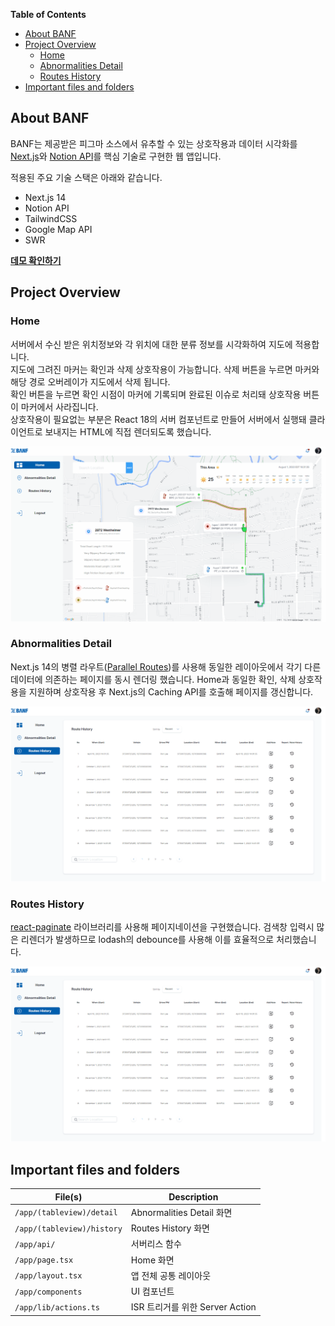 **Table of Contents**

- [About BANF](#about-banf)
- [Project Overview](#project-overview)
  - [Home](#home)
  - [Abnormalities Detail](#abnormalities-detail)
  - [Routes History](#routes-history)
- [Important files and folders](#important-files-and-folders)

## About BANF

BANF는 제공받은 피그마 소스에서 유추할 수 있는 상호작용과 데이터 시각화를 [Next.js](https://nextjs.org/)와 [Notion API](https://developers.notion.com/)를 핵심 기술로 구현한 웹 앱입니다.

적용된 주요 기술 스택은 아래와 같습니다.

- Next.js 14
- Notion API
- TailwindCSS
- Google Map API
- SWR

**[데모 확인하기](https://banf.vercel.app/)**

## Project Overview

### Home

서버에서 수신 받은 위치정보와 각 위치에 대한 분류 정보를 시각화하여 지도에 적용합니다. <br>
지도에 그려진 마커는 확인과 삭제 상호작용이 가능합니다. 삭제 버튼을 누르면 마커와 해당 경로 오버레이가 지도에서 삭제 됩니다.<br> 확인 버튼을 누르면 확인 시점이 마커에 기록되며 완료된 이슈로 처리돼 상호작용 버튼이 마커에서 사라집니다. <br>
상호작용이 필요없는 부분은 React 18의 서버 컴포넌트로 만들어 서버에서 실행돼 클라이언트로 보내지는 HTML에 직접 렌더되도록 했습니다.

![Home](/public/map.gif)

### Abnormalities Detail

Next.js 14의 병렬 라우트([Parallel Routes](https://nextjs.org/docs/app/building-your-application/routing/parallel-routes))를 사용해 동일한 레이아웃에서 각기 다른 데이터에 의존하는 페이지를 동시 렌더링 했습니다.
Home과 동일한 확인, 삭제 상호작용을 지원하며 상호작용 후 Next.js의 Caching API를 호출해 페이지를 갱신합니다.

![Abnormalities Detail](/public/table2.gif)

### Routes History

[react-paginate](https://www.npmjs.com/package/react-paginate) 라이브러리를 사용해 페이지네이션을 구현했습니다.
검색창 입력시 많은 리렌더가 발생하므로 lodash의 debounce를 사용해 이를 효율적으로 처리했습니다.

![Routes History](/public/table2.gif)

## Important files and folders

| File(s)                    | Description                     |
| -------------------------- | ------------------------------- |
| `/app/(tableview)/detail`  | Abnormalities Detail 화면       |
| `/app/(tableview)/history` | Routes History 화면             |
| `/app/api/`                | 서버리스 함수                   |
| `/app/page.tsx`            | Home 화면                       |
| `/app/layout.tsx`          | 앱 전체 공통 레이아웃           |
| `/app/components`          | UI 컴포넌트                     |
| `/app/lib/actions.ts`      | ISR 트리거를 위한 Server Action |
